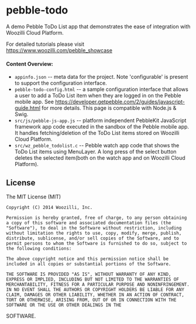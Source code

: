 pebble-todo
===========

A demo Pebble ToDo List app that demonstrates the ease of integration with Woozilli Cloud Platform.

For detailed tutorials please visit <https://www.woozilli.com/pebble_showcase>

#### Content Overview:

* `appinfo.json` -- meta data for the project. Note 'configurable' is present to support the configuration interface.
* `pebble-todo-config.html` -- a sample configuration interface that allows a user to add a ToDo List item when they are logged in on the Pebble mobile app. See <https://developer.getpebble.com/2/guides/javascript-guide.html> for more details. This page is compatible with Node.js & Swig.
* `src/js/pebble-js-app.js` -- platform independent PebbleKit JavaScript framework app code executed in the sandbox of the Pebble mobile app. It handles fetching/deletion of the ToDo List items stored on Woozilli Cloud Platform.
* `src/wz_pebble_todolist.c` -- Pebble watch app code that shows the ToDo List items using MenuLayer. A long press of the select button deletes the selected item(both on the watch app and on Woozilli Cloud Platform).


## License

The MIT License (MIT)

    Copyright (C) 2014 Woozilli, Inc.
    
    Permission is hereby granted, free of charge, to any person obtaining a copy of this software and associated documentation files (the "Software"), to deal in the Software without restriction, including without limitation the rights to use, copy, modify, merge, publish, distribute, sublicense, and/or sell copies of the Software, and to permit persons to whom the Software is furnished to do so, subject to the following conditions:

    The above copyright notice and this permission notice shall be included in all copies or substantial portions of the Software.

    THE SOFTWARE IS PROVIDED "AS IS", WITHOUT WARRANTY OF ANY KIND, EXPRESS OR IMPLIED, INCLUDING BUT NOT LIMITED TO THE WARRANTIES OF MERCHANTABILITY, FITNESS FOR A PARTICULAR PURPOSE AND NONINFRINGEMENT. IN NO EVENT SHALL THE AUTHORS OR COPYRIGHT HOLDERS BE LIABLE FOR ANY CLAIM, DAMAGES OR OTHER LIABILITY, WHETHER IN AN ACTION OF CONTRACT, TORT OR OTHERWISE, ARISING FROM, OUT OF OR IN CONNECTION WITH THE SOFTWARE OR THE USE OR OTHER DEALINGS IN THE
SOFTWARE.

